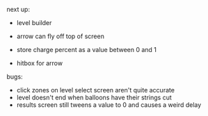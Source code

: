 next up:
- level builder

- arrow can fly off top of screen
- store charge percent as a value between 0 and 1

- hitbox for arrow

bugs:
- click zones on level select screen aren't quite accurate
- level doesn't end when balloons have their strings cut
- results screen still tweens a value to 0 and causes a weird delay


